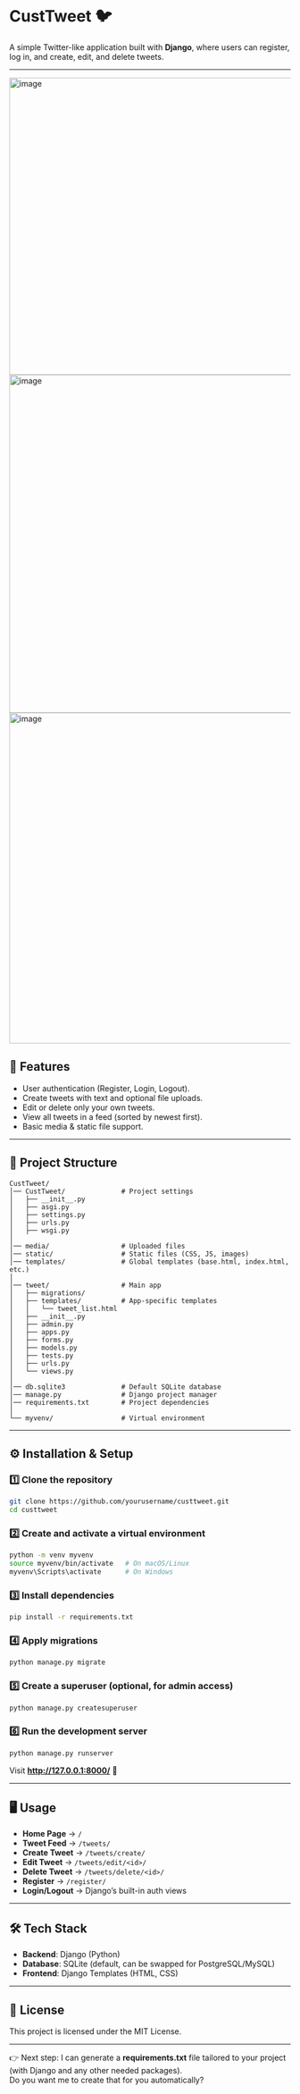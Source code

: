 # CustTweet 🐦  
A simple Twitter-like application built with **Django**, where users can register, log in, and create, edit, and delete tweets.  

---
<img width="926" height="532" alt="image" src="https://github.com/user-attachments/assets/a26c31ea-7126-45b3-adf4-8ea3a7e9ee71" />
<img width="1352" height="605" alt="image" src="https://github.com/user-attachments/assets/a323d31b-9251-49e2-bc34-0bd670e74fb1" />
<img width="1211" height="592" alt="image" src="https://github.com/user-attachments/assets/bbcfdd22-2d3f-4cd1-abec-8d454ee87e21" />


## 🚀 Features
- User authentication (Register, Login, Logout).  
- Create tweets with text and optional file uploads.  
- Edit or delete only your own tweets.  
- View all tweets in a feed (sorted by newest first).  
- Basic media & static file support.  

---

## 📂 Project Structure  

```
CustTweet/
│── CustTweet/              # Project settings
│   ├── __init__.py
│   ├── asgi.py
│   ├── settings.py
│   ├── urls.py
│   ├── wsgi.py
│
│── media/                  # Uploaded files
│── static/                 # Static files (CSS, JS, images)
│── templates/              # Global templates (base.html, index.html, etc.)
│
│── tweet/                  # Main app
│   ├── migrations/         
│   ├── templates/          # App-specific templates
│   │   └── tweet_list.html
│   ├── __init__.py
│   ├── admin.py
│   ├── apps.py
│   ├── forms.py
│   ├── models.py
│   ├── tests.py
│   ├── urls.py
│   └── views.py
│
│── db.sqlite3              # Default SQLite database
│── manage.py               # Django project manager
│── requirements.txt        # Project dependencies
│
└── myvenv/                 # Virtual environment
```

---

## ⚙️ Installation & Setup  

### 1️⃣ Clone the repository  
```bash
git clone https://github.com/yourusername/custtweet.git
cd custtweet
```

### 2️⃣ Create and activate a virtual environment  
```bash
python -m venv myvenv
source myvenv/bin/activate   # On macOS/Linux
myvenv\Scripts\activate      # On Windows
```

### 3️⃣ Install dependencies  
```bash
pip install -r requirements.txt
```

### 4️⃣ Apply migrations  
```bash
python manage.py migrate
```

### 5️⃣ Create a superuser (optional, for admin access)  
```bash
python manage.py createsuperuser
```

### 6️⃣ Run the development server  
```bash
python manage.py runserver
```
Visit **http://127.0.0.1:8000/** 🎉  

---

## 🖥️ Usage  

- **Home Page** → `/`  
- **Tweet Feed** → `/tweets/`  
- **Create Tweet** → `/tweets/create/`  
- **Edit Tweet** → `/tweets/edit/<id>/`  
- **Delete Tweet** → `/tweets/delete/<id>/`  
- **Register** → `/register/`  
- **Login/Logout** → Django’s built-in auth views  

---

## 🛠️ Tech Stack
- **Backend**: Django (Python)  
- **Database**: SQLite (default, can be swapped for PostgreSQL/MySQL)  
- **Frontend**: Django Templates (HTML, CSS)  

---

## 📜 License
This project is licensed under the MIT License.  

---

👉 Next step: I can generate a **requirements.txt** file tailored to your project (with Django and any other needed packages).  
Do you want me to create that for you automatically?
